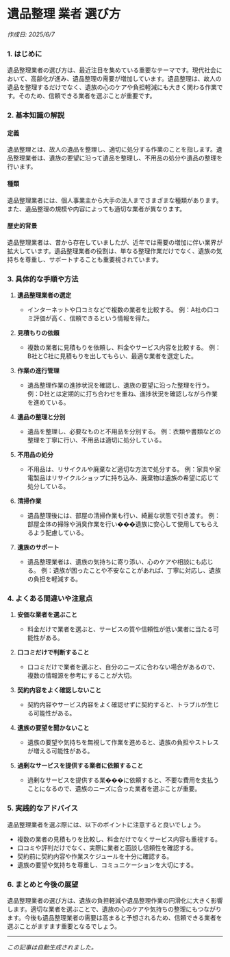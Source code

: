 # 遺品整理 業者 選び方

*作成日: 2025/6/7*

### 1. はじめに

遺品整理業者の選び方は、最近注目を集めている重要なテーマです。現代社会において、高齢化が進み、遺品整理の需要が増加しています。遺品整理は、故人の遺品を整理するだけでなく、遺族の心のケアや負担軽減にも大きく関わる作業です。そのため、信頼できる業者を選ぶことが重要です。

### 2. 基本知識の解説

#### 定義
遺品整理とは、故人の遺品を整理し、適切に処分する作業のことを指します。遺品整理業者は、遺族の要望に沿って遺品を整理し、不用品の処分や遺品の整理を行います。

#### 種類
遺品整理業者には、個人事業主から大手の法人までさまざまな種類があります。また、遺品整理の規模や内容によっても適切な業者が異なります。

#### 歴史的背景
遺品整理業者は、昔から存在していましたが、近年では需要の増加に伴い業界が拡大しています。遺品整理業者の役割は、単なる整理作業だけでなく、遺族の気持ちを尊重し、サポートすることも重要視されています。

### 3. 具体的な手順や方法

1. **遺品整理業者の選定**
   - インターネットや口コミなどで複数の業者を比較する。
     例：A社の口コミ評価が高く、信頼できるという情報を得た。

2. **見積もりの依頼**
   - 複数の業者に見積もりを依頼し、料金やサービス内容を比較する。
     例：B社とC社に見積もりを出してもらい、最適な業者を選定した。

3. **作業の進行管理**
   - 遺品整理作業の進捗状況を確認し、遺族の要望に沿った整理を行う。
     例：D社とは定期的に打ち合わせを重ね、進捗状況を確認しながら作業を進めている。

4. **遺品の整理と分別**
   - 遺品を整理し、必要なものと不用品を分別する。
     例：衣類や書類などの整理を丁寧に行い、不用品は適切に処分している。

5. **不用品の処分**
   - 不用品は、リサイクルや廃棄など適切な方法で処分する。
     例：家具や家電製品はリサイクルショップに持ち込み、廃棄物は遺族の希望に応じて処分している。

6. **清掃作業**
   - 遺品整理後には、部屋の清掃作業も行い、綺麗な状態で引き渡す。
     例：部屋全体の掃除や消臭作業を行い���遺族に安心して使用してもらえるよう配慮している。

7. **遺族のサポート**
   - 遺品整理業者は、遺族の気持ちに寄り添い、心のケアや相談にも応じる。
     例：遺族が困ったことや不安なことがあれば、丁寧に対応し、遺族の負担を軽減する。

### 4. よくある間違いや注意点

1. **安価な業者を選ぶこと**
   - 料金だけで業者を選ぶと、サービスの質や信頼性が低い業者に当たる可能性がある。

2. **口コミだけで判断すること**
   - 口コミだけで業者を選ぶと、自分のニーズに合わない場合があるので、複数の情報源を参考にすることが大切。

3. **契約内容をよく確認しないこと**
   - 契約内容やサービス内容をよく確認せずに契約すると、トラブルが生じる可能性がある。

4. **遺族の要望を聞かないこと**
   - 遺族の要望や気持ちを無視して作業を進めると、遺族の負担やストレスが増える可能性がある。

5. **過剰なサービスを提供する業者に依頼すること**
   - 過剰なサービスを提供する業���に依頼すると、不要な費用を支払うことになるので、遺族のニーズに合った業者を選ぶことが重要。

### 5. 実践的なアドバイス

遺品整理業者を選ぶ際には、以下のポイントに注意すると良いでしょう。
- 複数の業者の見積もりを比較し、料金だけでなくサービス内容も重視する。
- 口コミや評判だけでなく、実際に業者と面談し信頼性を確認する。
- 契約前に契約内容や作業スケジュールを十分に確認する。
- 遺族の要望や気持ちを尊重し、コミュニケーションを大切にする。

### 6. まとめと今後の展望

遺品整理業者の選び方は、遺族の負担軽減や遺品整理作業の円滑化に大きく影響します。適切な業者を選ぶことで、遺族の心のケアや気持ちの整理にもつながります。今後も遺品整理業者の需要は高まると予想されるため、信頼できる業者を選ぶことがますます重要となるでしょう。

---
*この記事は自動生成されました。*